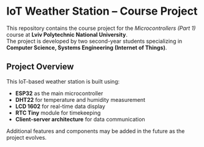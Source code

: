 # IoT Weather Station – Course Project

This repository contains the course project for the *Microcontrollers (Part 1)* course at **Lviv Polytechnic National University**.  
The project is developed by two second-year students specializing in **Computer Science, Systems Engineering (Internet of Things)**.

## Project Overview  
This IoT-based weather station is built using:  

- **ESP32** as the main microcontroller  
- **DHT22** for temperature and humidity measurement  
- **LCD 1602** for real-time data display  
- **RTC Tiny** module for timekeeping  
- **Client-server architecture** for data communication  

Additional features and components may be added in the future as the project evolves.

